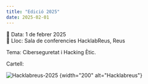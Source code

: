 ```yaml
---
title: "Edició 2025"
date: 2025-02-01
---
```


📅 Data: 1 de febrer 2025  
📍 Lloc: Sala de conferencies HacklabReus, Reus

Tema: Ciberseguretat i Hacking Ètic.  

Cartell:  

![Hacklabreus-2025](/img/cartell-hacklabreus-2025.png)
{width="200" alt="Hacklabreus"}